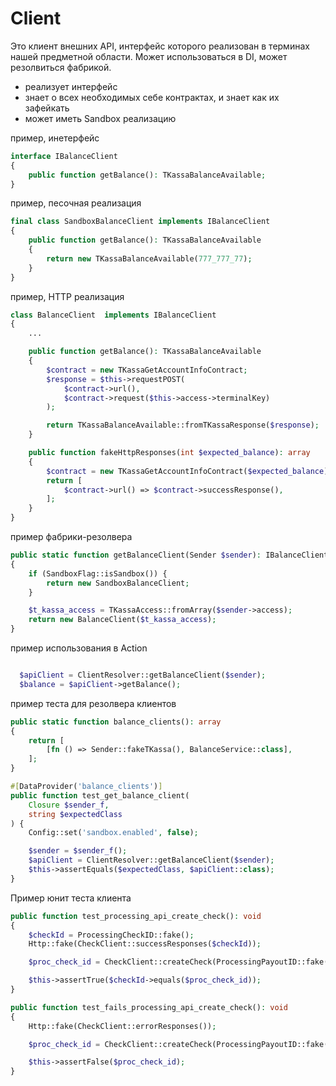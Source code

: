 # Client

Это клиент внешних API, интерфейс которого реализован в терминах нашей предметной области.
Может использоваться в DI, может резолвиться фабрикой.

- реализует интерфейс
- знает о всех необходимых себе контрактах, и знает как их зафейкать
- может иметь Sandbox реализацию


пример, инетерфейс
```php
interface IBalanceClient
{
    public function getBalance(): TKassaBalanceAvailable;
}
```

пример, песочная реализация
```php
final class SandboxBalanceClient implements IBalanceClient
{
    public function getBalance(): TKassaBalanceAvailable
    {
        return new TKassaBalanceAvailable(777_777_77);
    }
}
```

пример, HTTP реализация
```php
class BalanceClient  implements IBalanceClient
{
    ... 

    public function getBalance(): TKassaBalanceAvailable
    {
        $contract = new TKassaGetAccountInfoContract;
        $response = $this->requestPOST(
            $contract->url(),
            $contract->request($this->access->terminalKey)
        );

        return TKassaBalanceAvailable::fromTKassaResponse($response);
    }

    public function fakeHttpResponses(int $expected_balance): array
    {
        $contract = new TKassaGetAccountInfoContract($expected_balance);
        return [
            $contract->url() => $contract->successResponse(),
        ];
    }
}
```

пример фабрики-резолвера
```php
public static function getBalanceClient(Sender $sender): IBalanceClient
{
    if (SandboxFlag::isSandbox()) {
        return new SandboxBalanceClient;
    }

    $t_kassa_access = TKassaAccess::fromArray($sender->access);
    return new BalanceClient($t_kassa_access);
}
```

пример использования в Action
```php

  $apiClient = ClientResolver::getBalanceClient($sender);
  $balance = $apiClient->getBalance();

```

пример теста для резолвера клиентов
```php
public static function balance_clients(): array
{
    return [
        [fn () => Sender::fakeTKassa(), BalanceService::class],
    ];
}

#[DataProvider('balance_clients')]
public function test_get_balance_client(
    Closure $sender_f,
    string $expectedClass
) {
    Config::set('sandbox.enabled', false);

    $sender = $sender_f();
    $apiClient = ClientResolver::getBalanceClient($sender);
    $this->assertEquals($expectedClass, $apiClient::class);
}
```


Пример юнит теста клиента
```php
public function test_processing_api_create_check(): void
{
    $checkId = ProcessingCheckID::fake();
    Http::fake(CheckClient::successResponses($checkId));

    $proc_check_id = CheckClient::createCheck(ProcessingPayoutID::fake(), Phone::fake());

    $this->assertTrue($checkId->equals($proc_check_id));
}

public function test_fails_processing_api_create_check(): void
{
    Http::fake(CheckClient::errorResponses());

    $proc_check_id = CheckClient::createCheck(ProcessingPayoutID::fake(), Phone::fake());

    $this->assertFalse($proc_check_id);
}
```